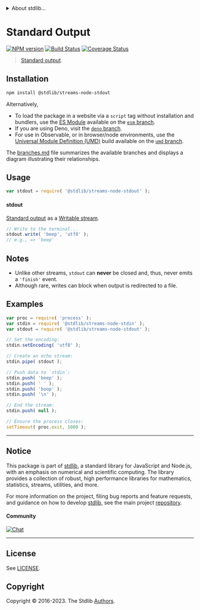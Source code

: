 <!--

@license Apache-2.0

Copyright (c) 2018 The Stdlib Authors.

Licensed under the Apache License, Version 2.0 (the "License");
you may not use this file except in compliance with the License.
You may obtain a copy of the License at

   http://www.apache.org/licenses/LICENSE-2.0

Unless required by applicable law or agreed to in writing, software
distributed under the License is distributed on an "AS IS" BASIS,
WITHOUT WARRANTIES OR CONDITIONS OF ANY KIND, either express or implied.
See the License for the specific language governing permissions and
limitations under the License.

-->


<details>
  <summary>
    About stdlib...
  </summary>
  <p>We believe in a future in which the web is a preferred environment for numerical computation. To help realize this future, we've built stdlib. stdlib is a standard library, with an emphasis on numerical and scientific computation, written in JavaScript (and C) for execution in browsers and in Node.js.</p>
  <p>The library is fully decomposable, being architected in such a way that you can swap out and mix and match APIs and functionality to cater to your exact preferences and use cases.</p>
  <p>When you use stdlib, you can be absolutely certain that you are using the most thorough, rigorous, well-written, studied, documented, tested, measured, and high-quality code out there.</p>
  <p>To join us in bringing numerical computing to the web, get started by checking us out on <a href="https://github.com/stdlib-js/stdlib">GitHub</a>, and please consider <a href="https://opencollective.com/stdlib">financially supporting stdlib</a>. We greatly appreciate your continued support!</p>
</details>

# Standard Output

[![NPM version][npm-image]][npm-url] [![Build Status][test-image]][test-url] [![Coverage Status][coverage-image]][coverage-url] <!-- [![dependencies][dependencies-image]][dependencies-url] -->

> [Standard output][standard-streams].

<section class="installation">

## Installation

```bash
npm install @stdlib/streams-node-stdout
```

Alternatively,

-   To load the package in a website via a `script` tag without installation and bundlers, use the [ES Module][es-module] available on the [`esm` branch][esm-url].
-   If you are using Deno, visit the [`deno` branch][deno-url].
-   For use in Observable, or in browser/node environments, use the [Universal Module Definition (UMD)][umd] build available on the [`umd` branch][umd-url].

The [branches.md][branches-url] file summarizes the available branches and displays a diagram illustrating their relationships.

</section>

<section class="usage">

## Usage

```javascript
var stdout = require( '@stdlib/streams-node-stdout' );
```

#### stdout

[Standard output][standard-streams] as a [Writable stream][writable-stream].

```javascript
// Write to the terminal...
stdout.write( 'beep', 'utf8' );
// e.g., => 'beep'
```

</section>

<!-- /.usage -->

<section class="notes">

## Notes

-   Unlike other streams, `stdout` can **never** be closed and, thus, never emits a `'finish'` event.
-   Although rare, writes can block when output is redirected to a file. 

</section>

<!-- /.notes -->

<section class="examples">

## Examples

<!-- run-disable -->

<!-- eslint no-undef: "error" -->

```javascript
var proc = require( 'process' );
var stdin = require( '@stdlib/streams-node-stdin' );
var stdout = require( '@stdlib/streams-node-stdout' );

// Set the encoding:
stdin.setEncoding( 'utf8' );

// Create an echo stream:
stdin.pipe( stdout );

// Push data to `stdin`:
stdin.push( 'beep' );
stdin.push( ' ' );
stdin.push( 'boop' );
stdin.push( '\n' );

// End the stream:
stdin.push( null );

// Ensure the process closes:
setTimeout( proc.exit, 1000 );
```

</section>

<!-- /.examples -->

<!-- Section for related `stdlib` packages. Do not manually edit this section, as it is automatically populated. -->

<section class="related">

</section>

<!-- /.related -->

<!-- Section for all links. Make sure to keep an empty line after the `section` element and another before the `/section` close. -->


<section class="main-repo" >

* * *

## Notice

This package is part of [stdlib][stdlib], a standard library for JavaScript and Node.js, with an emphasis on numerical and scientific computing. The library provides a collection of robust, high performance libraries for mathematics, statistics, streams, utilities, and more.

For more information on the project, filing bug reports and feature requests, and guidance on how to develop [stdlib][stdlib], see the main project [repository][stdlib].

#### Community

[![Chat][chat-image]][chat-url]

---

## License

See [LICENSE][stdlib-license].


## Copyright

Copyright &copy; 2016-2023. The Stdlib [Authors][stdlib-authors].

</section>

<!-- /.stdlib -->

<!-- Section for all links. Make sure to keep an empty line after the `section` element and another before the `/section` close. -->

<section class="links">

[npm-image]: http://img.shields.io/npm/v/@stdlib/streams-node-stdout.svg
[npm-url]: https://npmjs.org/package/@stdlib/streams-node-stdout

[test-image]: https://github.com/stdlib-js/streams-node-stdout/actions/workflows/test.yml/badge.svg?branch=v0.1.1
[test-url]: https://github.com/stdlib-js/streams-node-stdout/actions/workflows/test.yml?query=branch:v0.1.1

[coverage-image]: https://img.shields.io/codecov/c/github/stdlib-js/streams-node-stdout/main.svg
[coverage-url]: https://codecov.io/github/stdlib-js/streams-node-stdout?branch=main

<!--

[dependencies-image]: https://img.shields.io/david/stdlib-js/streams-node-stdout.svg
[dependencies-url]: https://david-dm.org/stdlib-js/streams-node-stdout/main

-->

[chat-image]: https://img.shields.io/gitter/room/stdlib-js/stdlib.svg
[chat-url]: https://app.gitter.im/#/room/#stdlib-js_stdlib:gitter.im

[stdlib]: https://github.com/stdlib-js/stdlib

[stdlib-authors]: https://github.com/stdlib-js/stdlib/graphs/contributors

[umd]: https://github.com/umdjs/umd
[es-module]: https://developer.mozilla.org/en-US/docs/Web/JavaScript/Guide/Modules

[deno-url]: https://github.com/stdlib-js/streams-node-stdout/tree/deno
[umd-url]: https://github.com/stdlib-js/streams-node-stdout/tree/umd
[esm-url]: https://github.com/stdlib-js/streams-node-stdout/tree/esm
[branches-url]: https://github.com/stdlib-js/streams-node-stdout/blob/main/branches.md

[stdlib-license]: https://raw.githubusercontent.com/stdlib-js/streams-node-stdout/main/LICENSE

[standard-streams]: https://en.wikipedia.org/wiki/Standard_streams

[writable-stream]: https://nodejs.org/api/stream.html#stream_class_stream_writable

</section>

<!-- /.links -->
